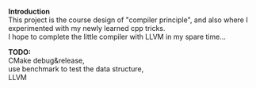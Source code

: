 **Introduction** <br>
This project is the course design of "compiler principle", and also where I experimented with my newly learned cpp tricks. <br>
I hope to complete the little compiler with LLVM in my spare time...


**TODO:** <br>
CMake debug&release, <br>
use benchmark to test the data structure, <br>
LLVM
